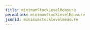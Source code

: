 ```yaml
---
title: minimumStockLevelMeasure
permalink: minimumStockLevelMeasure
jsonid: minimumstocklevelmeasure
---
```

